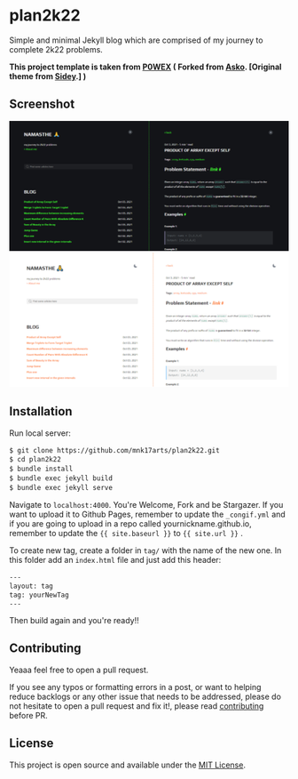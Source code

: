 # plan2k22
Simple and minimal Jekyll blog which are comprised of my journey to complete 2k22 problems.

**This project template is taken from [P0WEX](https://github.com/P0WEX/Gesko) (
Forked from [Asko](https://github.com/manuelmazzuola/asko). [Original theme from [Sidey](https://github.com/ronv/sidey).] )**

## Screenshot

![dark-theme](https://github.com/mnk17arts/plan2k22/blob/main/dark-theme.png?raw=true)
![light-theme](https://github.com/mnk17arts/plan2k22/blob/main/light-theme.png?raw=true)

## Installation

Run local server:

```bash
$ git clone https://github.com/mnk17arts/plan2k22.git
$ cd plan2k22
$ bundle install
$ bundle exec jekyll build
$ bundle exec jekyll serve
```

Navigate to `localhost:4000`. You're Welcome, Fork and be Stargazer.
If you want to upload it to Github Pages, remember to update the `_congif.yml` and if you are going to upload in a repo called yournickname.github.io, remember to update the `{{ site.baseurl }}` to `{{ site.url }}` .

To create new tag, create a folder in `tag/` with the name of the new one. In this folder add an `index.html` file and just add this header:
```
---
layout: tag
tag: yourNewTag
---
```
Then build again and you're ready!!

## Contributing

Yeaaa feel free to open a pull request.


If you see any typos or formatting errors in a post, or want to helping reduce backlogs or any other issue that needs to be addressed, please do not hesitate to open a pull request and fix it!, please read [contributing](./CONTRIBUTING.md) before PR.

## License

This project is open source and available under the [MIT License](LICENSE.md).
